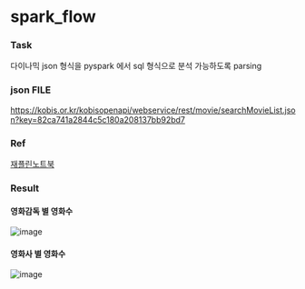 # spark_flow

### Task
다이나믹 json 형식을 pyspark 에서 sql 형식으로 분석 가능하도록 parsing
### json FILE
https://kobis.or.kr/kobisopenapi/webservice/rest/movie/searchMovieList.json?key=82ca741a2844c5c180a208137bb92bd7

### Ref
[재플린노트북](https://github.com/user-attachments/files/16667098/explode_2K7EYMN1D.zip)

### Result
#### 영화감독 별 영화수
![image](https://github.com/user-attachments/assets/d0b73fd7-3924-46fd-b69b-c56607d093b5)

#### 영화사 별 영화수 
![image](https://github.com/user-attachments/assets/57f688d9-bd0b-41c6-ba6f-daa482db4634)
